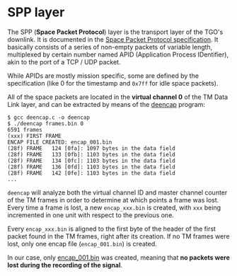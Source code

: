 # SPP layer

The SPP (**Space Packet Protocol**) layer is the transport layer of the TGO's downlink. It is documented in the [Space Packet Protocol specification](doc/133x0b2e1.pdf). It basically consists of a series of non-empty packets of variable length, multiplexed by certain number named APID (Application Process IDentifier), akin to the port of a TCP / UDP packet. 

While APIDs are mostly mission specific, some are defined by the specification (like 0 for the timestamp and `0x7ff` for idle space packets).

All of the space packets are located in the **virtual channel 0** of the TM Data Link layer, and can be extracted by means of the [deencap](../TM/tools/deencap.c) program:

```
$ gcc deencap.c -o deencap
$ ./deencap frames.bin 0
6591 frames
(xxx) FIRST FRAME
ENCAP FILE CREATED: encap_001.bin
(28f) FRAME   124 [0fa]: 1097 bytes in the data field
(28f) FRAME   133 [0fb]: 1103 bytes in the data field
(28f) FRAME   134 [0fc]: 1103 bytes in the data field
(28f) FRAME   136 [0fd]: 1103 bytes in the data field
(28f) FRAME   142 [0fe]: 1103 bytes in the data field
...
```

`deencap` will analyze both the virtual channel ID and master channel counter of the TM frames in order to determine at which points a frame was lost. Every time a frame is lost, a new `encap_xxx.bin` is created, with `xxx` being incremented in one unit with respect to the previous one.

Every `encap_xxx.bin` is aligned to the first byte of the header of the first packet found in the TM frames, right after its creation. If no TM frames were lost, only one encap file (`encap_001.bin`) is created.

In our case, only [encap_001.bin](artifacts/encap_001.bin) was created, meaning that **no packets were lost during the recording of the signal**.

